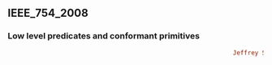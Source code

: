 ## IEEE_754_2008
### Low level predicates and conformant primitives  
```ruby
                                                              Jeffrey Sarnoff © 2016-Mar-22 at New York
```


